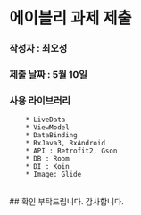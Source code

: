 # 에이블리 과제 제출 

### 작성자 : 최오성
### 제출 날짜 : 5월 10일
### 사용 라이브러리
        * LiveData
        * ViewModel
        * DataBinding
        * RxJava3, RxAndroid
        * API : Retrofit2, Gson
        * DB : Room
        * DI : Koin
        * Image: Glide

</br>
## 확인 부탁드립니다. 감사합니다.
